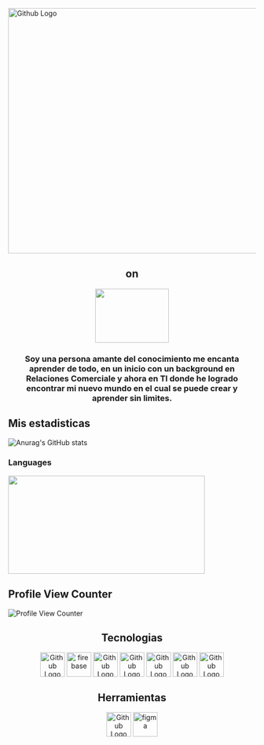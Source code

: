 <img src="https://user-images.githubusercontent.com/86276089/139567519-cdd4b09f-8082-4205-8353-0dbdeea16dff.png" width="1056" height="500" align="center" title="Github Logo">

  <h2 align="center" height = 126px>  on </h2>                
                                                       
<p align="center">
  <img width="150" height="110" src="https://user-images.githubusercontent.com/86276089/138789757-34f2e4db-3fc8-46b2-b8c5-961dc09cd2fb.png">
</p>
<h3 align="center" height = 126px> Soy una persona amante del conocimiento me encanta aprender de todo, en un inicio con un background en Relaciones Comerciale y ahora en TI donde he logrado encontrar mi nuevo mundo en el cual se puede crear y aprender sin limites. </h3> 

## Mis estadisticas 
![Anurag's GitHub stats](https://github-readme-stats.vercel.app/api?username=SusanaLab&show_icons=true&theme=dracula)
###  Languages

<img src="https://github-readme-stats.vercel.app/api/top-langs/?username=SusanaLab=compact&show_icons=true&theme=highcontrast
" width="400" height="200" align="center">

## Profile View Counter
![Profile View Counter](https://komarev.com/ghpvc/?username=SusanaLab&theme=dracula)
 <h2 align="center" height = 126px>  Tecnologias  </h2>   
 <div justify-content = center align="center">
<img src="https://img2.freepng.es/20180418/siw/kisspng-github-pages-random-icons-5ad6e9863397c7.5716118315240339262113.jpg" width="50" height="50" align="center" title="Github Logo">
<img src="https://encrypted-tbn0.gstatic.com/images?q=tbn:ANd9GcT9G-TGX1AQM4dXJoVa0577IbgDdo7N5w4NcG6FPHIrqC3zax3QYhbmMayk2CQEe3F_ee0&usqp=CAU" width="50" height="50" align="center" title="firebase">
<img src="https://img2.freepng.es/20180429/www/kisspng-javascript-logo-html-comment-blog-5ae63c22d40699.0773573515250381148685.jpg" width="50" height="50" align="center" title="Github Logo">
<img src="https://w7.pngwing.com/pngs/804/171/png-transparent-web-development-cascading-style-sheets-css3-html-world-wide-web-blue-angle-web-design.png" width="50" height="50" align="center" title="Github Logo">
<img src="https://w7.pngwing.com/pngs/201/90/png-transparent-logo-html-html5.png" width="50" height="50" align="center" title="Github Logo">
<img src="https://img2.freepng.es/20180507/oqw/kisspng-react-javascript-library-github-backbone-5af0ed697cf665.2293214715257388575119.jpg" width="50" height="50" align="center" title="Github Logo">
  <img src="https://pbs.twimg.com/profile_images/1410632439370641409/Pt-7RucE.jpg" width="50" height="50" align="center" title="Github Logo">
  <div/>
 <h2 align="center" height = 126px>  Herramientas </h2>   
<img src="http://icons.iconarchive.com/icons/bokehlicia/captiva/256/web-trello-icon.png" width="50" height="50" align="center" title="Github Logo">
<img src="https://cdn2.downdetector.com/static/uploads/logo/figma2.png" width="50" height="50" align="center" title="figma">

